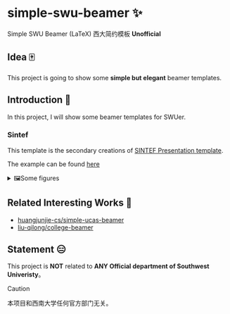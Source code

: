 # simple-swu-beamer ✨


Simple SWU Beamer (LaTeX) 西大简约模板 **Unofficial**



## Idea 🀄

This project is going to show some **simple but elegant** beamer templates.



## Introduction 🧀

In this project, I will show some beamer templates for SWUer.


### Sintef

This template is the  secondary creations of [SINTEF Presentation template](https://www.overleaf.com/latex/templates/sintef-presentation/jhbhdffczpnx).

The example can be found [here](../gh-pages/examples/db-chapter8.pdf?raw=true)

<details>

<summary>🖼Some figures</summary>

![](../gh-pages/galleries/db-chapter8.pdf-0.jpg)
![](../gh-pages/galleries/db-chapter8.pdf-1.jpg)
![](../gh-pages/galleries/db-chapter8.pdf-2.jpg)
![](../gh-pages/galleries/db-chapter8.pdf-3.jpg)

</details>



## Related Interesting Works 🎉

+ [huangjunjie-cs/simple-ucas-beamer](https://github.com/huangjunjie-cs/simple-ucas-beamer)
+ [liu-qilong/college-beamer](https://github.com/liu-qilong/college-beamer)


## Statement 😑

This project is **NOT** related to **ANY Official department of Southwest Univeristy**。

> [!CAUTION]
> 本项目和西南大学任何官方部门无关。

